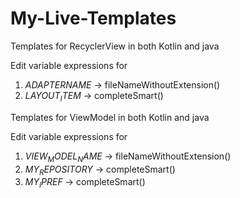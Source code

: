 # My-Live-Templates

Templates for RecyclerView in both Kotlin and java

Edit variable expressions for
1) $ADAPTERNAME$ -> fileNameWithoutExtension()
2) $LAYOUT_ITEM$ -> completeSmart()

Templates for ViewModel in both Kotlin and java
 
Edit variable expressions for
1) $VIEW_MODEL_NAME$ -> fileNameWithoutExtension()
2) $MY_REPOSITORY$ -> completeSmart()
3) $MY_IPREF$ -> completeSmart()


